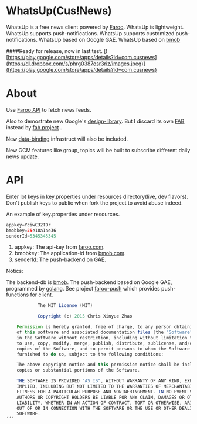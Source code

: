 # WhatsUp(Cus!News)
WhatsUp is a free news client powered by [Faroo](http://www.faroo.com/).
WhatsUp is lightweight.
WhatsUp supports push-notifications.
WhatsUp supports customized push-notifications.
WhatsUp based on Google GAE.
WhatsUp based on [bmob](http://www.bmob.cn)

####Ready for release, now in last test.
[![https://play.google.com/store/apps/details?id=com.cusnews](https://dl.dropbox.com/s/phrg0387osr3riz/images.jpeg)](https://play.google.com/store/apps/details?id=com.cusnews)


# About
Use [Faroo API](http://www.faroo.com/hp/api/api.html#description) to fetch news feeds.

Also to demostrate new Google's [design-library](http://developer.android.com/intl/zh-cn/tools/support-library/features.html#design). But I discard its own [FAB](http://developer.android.com/intl/zh-cn/reference/android/support/design/widget/FloatingActionButton.html) instead by [fab project](https://github.com/shell-software/fab) .

New [data-binding](https://developer.android.com/intl/zh-cn/tools/data-binding/guide.html) infrastruct will also be included.

New GCM features like group, topics will be built to subscribe different daily news update.

# API
Enter lot keys in key.properties under resources directory(live, dev flavors).
Don't publish keys to public when fork the project to avoid abuse indeed. 

An example of key.properties under resources.

```java
appkey=YciwC32TOr
bmobkey=25e18a1ae36 
senderId=5345345345
````
1. appkey: The api-key from [faroo.com](http://www.faroo.com).
2. bmobkey: The application-id from [bmob.com](http://www.bmob.cn).
3. senderId: The push-backend on [GAE](http://developer.google.com).

Notics:

The backend-db is [bmob](http://www.bmob.cn). 
The push-backend based on Google GAE, programmed by [golang](http://www.golang.org).
See project [faroo-push](https://github.com/XinyueZ/faroo-push) which provides push-functions for client. 

```java
			The MIT License (MIT)

			Copyright (c) 2015 Chris Xinyue Zhao

	Permission is hereby granted, free of charge, to any person obtaining a copy
	of this software and associated documentation files (the "Software"), to deal
	in the Software without restriction, including without limitation the rights
	to use, copy, modify, merge, publish, distribute, sublicense, and/or sell
	copies of the Software, and to permit persons to whom the Software is
	furnished to do so, subject to the following conditions:

	The above copyright notice and this permission notice shall be included in all
	copies or substantial portions of the Software.

	THE SOFTWARE IS PROVIDED "AS IS", WITHOUT WARRANTY OF ANY KIND, EXPRESS OR
	IMPLIED, INCLUDING BUT NOT LIMITED TO THE WARRANTIES OF MERCHANTABILITY,
	FITNESS FOR A PARTICULAR PURPOSE AND NONINFRINGEMENT. IN NO EVENT SHALL THE
	AUTHORS OR COPYRIGHT HOLDERS BE LIABLE FOR ANY CLAIM, DAMAGES OR OTHER
	LIABILITY, WHETHER IN AN ACTION OF CONTRACT, TORT OR OTHERWISE, ARISING FROM,
	OUT OF OR IN CONNECTION WITH THE SOFTWARE OR THE USE OR OTHER DEALINGS IN THE
	SOFTWARE.
´´´
